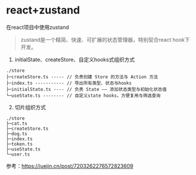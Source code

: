# react+zustand

在react项目中使用zustand

> zustand是一个精简、快速、可扩展的状态管理器，特别契合react hook下开发。


1. initialState、createStore、自定义hooks式组织方式

```
./store
├─createStore.ts ----- // 负责创建 Store 的方法与 Action 方法
├─index.ts ----------- // 导出所有类型、状态与hooks
├─initialState.ts ---- // 负责 State —— 添加状态类型与初始化状态值
└─useState.ts -------- // 自定义state hooks，方便复用与筛选查询

```

2. 切片组织方式

```
./store
├─cat.ts 
├─createStore.ts 
├─dog.ts 
├─index.ts 
├─token.ts 
├─useState.ts 
└─user.ts 
```

参考：https://juejin.cn/post/7203262276572823609